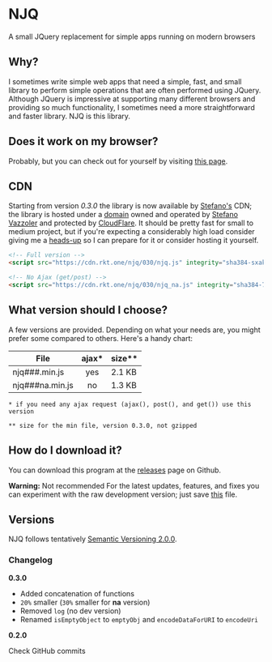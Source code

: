 # NJQ
A small JQuery replacement for simple apps running on modern browsers

## Why?
I sometimes write simple web apps that need a simple, fast, and small library to perform simple operations that are often performed using JQuery. Although JQuery is impressive at supporting many different browsers and providing so much functionality, I sometimes need a more straightforward and faster library. NJQ is this library.

## Does it work on my browser?
Probably, but you can check out for yourself by visiting [this page](https://stefanovazzocell.github.io/NJQ/docs/).

## CDN

Starting from version *0.3.0* the library is now available by <a href="https://github.com/stefanovazzocell">Stefano's</a> CDN; the library is hosted under a <a href="https://rkt.one">domain</a> owned and operated by <a href="https://stefanovazzoler.com">Stefano Vazzoler</a> and protected by <a href="https://cloudflare.com">CloudFlare</a>. It should be pretty fast for small to medium project, but if you're expecting a considerably high load consider giving me a <a href="https://stefanovazzoler.com/contact-me/">heads-up</a> so I can prepare for it or consider hosting it yourself.

```html
<!-- Full version -->
<script src="https://cdn.rkt.one/njq/030/njq.js" integrity="sha384-sxakO0qjCIUSifXubQ4qnPaj67tIs8MYtS2Zh/nmTYyDRM/6g5r+2rO88RlJ14Rt" crossorigin="anonymous"></script>
```

```html
<!-- No Ajax (get/post) -->
<script src="https://cdn.rkt.one/njq/030/njq_na.js" integrity="sha384-7VCCj2vaV/th3tgUZ+N9hL7cyYN8bCfsQ+gUXDnTtQrA0/h9cZuZ17SiKuBVDKw3" crossorigin="anonymous"></script>
```

## What version should I choose?
A few versions are provided. Depending on what your needs are, you might prefer some compared to others.
Here's a handy chart:

| File            | ajax* |  size**  |
| --------------- |:-----:| -------- |
| njq###.min.js   | yes   | 2.1 KB   |
| njq###na.min.js | no    | 1.3 KB   |

`* if you need any ajax request (ajax(), post(), and get()) use this version`

`** size for the min file, version 0.3.0, not gzipped`

## How do I download it?
You can download this program at the [releases](https://github.com/stefanovazzocell/NJQ/releases/) page on Github.

**Warning:** Not recommended
For the latest updates, features, and fixes you can experiment with the raw development version; just save [this](https://raw.githubusercontent.com/stefanovazzocell/NJQ/master/src/njq.js) file.

## Versions
NJQ follows tentatively [Semantic Versioning 2.0.0](https://semver.org/spec/v2.0.0.html).

### Changelog

**0.3.0**

- Added concatenation of functions
- `20%` smaller (`30%` smaller for **na** version)
- Removed `log` (no dev version)
- Renamed `isEmptyObject` to `emptyObj` and `encodeDataForURI` to `encodeUri`

**0.2.0**

Check GitHub commits